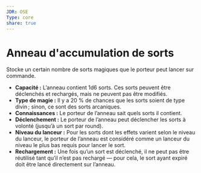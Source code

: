 ```yaml
---
JDR: OSE
Type: core
share: true
---
```

# Anneau d'accumulation de sorts

Stocke un certain nombre de sorts magiques que le porteur peut lancer sur commande.

- **Capacité :** L’anneau contient 1d6 sorts. Ces sorts peuvent être déclenchés et rechargés, mais ne peuvent pas être modifiés.
- **Type de magie :** Il y a 20 % de chances que les sorts soient de type divin ; sinon, ce sont des sorts arcaniques.
- **Connaissances :** Le porteur de l’anneau sait quels sorts il contient.
- **Déclenchement :** Le porteur de l’anneau peut déclencher les sorts à volonté (jusqu’à un sort par round).
- **Niveau du lanceur :** Pour les sorts dont les effets varient selon le niveau du lanceur, le porteur de l’anneau est considéré comme un lanceur du niveau le plus bas requis pour lancer le sort.
- **Rechargement :** Une fois qu’un sort est déclenché, il ne peut pas être réutilisé tant qu’il n’est pas rechargé — pour cela, le sort ayant expiré doit être lancé directement sur l’anneau.